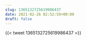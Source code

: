 ```yaml
---
slug: 1365132725619986437
date: 2021-02-26 02:52:59+00:00
draft: false
---
```


{{< tweet 1365132725619986437 >}}
